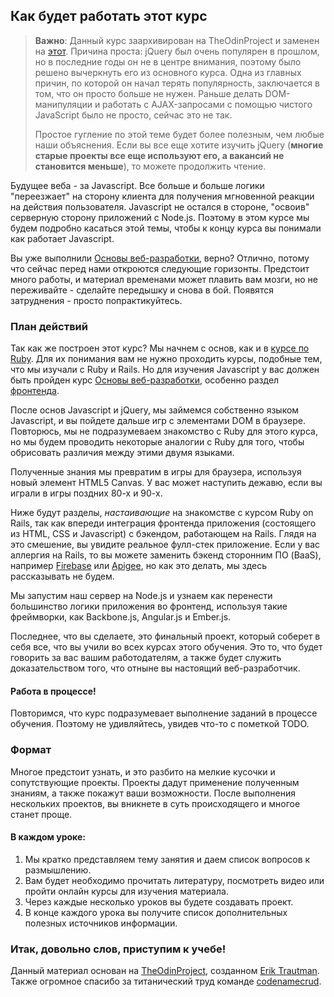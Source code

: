## Как будет работать этот курс

> **Важно**: Данный курс заархивирован на TheOdinProject и заменен на [этот](https://vectree.ru/path/78). Причина проста: jQuery был очень популярен в прошлом, но в последние годы он не в центре внимания, поэтому было решено вычеркнуть его из основного курса. Одна из главных причин, по которой он начал терять популярность, заключается в том, что он просто больше не нужен. Раньше делать DOM-манипуляции и работать с AJAX-запросами с помощью чистого JavaScript было не просто, сейчас это не так.
>
> Простое гугление по этой теме будет более полезным, чем любые наши объяснения. Если вы все еще хотите изучить jQuery (**многие старые проекты все еще используют его, а вакансий не становится меньше**), то можете продолжить чтение.

Будущее веба - за Javascript. Все больше и больше логики "переезжает" на сторону клиента для получения мгновенной реакции на действия пользователя. Javascript не остался в стороне, "освоив" серверную сторону приложений с Node.js. Поэтому в этом курсе мы будем подробно касаться этой темы, чтобы к концу курса вы понимали как работает Javascript.

Вы уже выполнили [Основы веб-разработки](/basics-of-web-development#section-frontend), верно?  Отлично, потому что сейчас перед нами откроются следующие горизонты. Предстоит много работы, и материал временами может плавить вам мозги, но не переживайте - сделайте передышку и снова в бой. Появятся затруднения - просто попрактикуйтесь.

### План действий

Так как же построен этот курс? Мы начнем с основ, как и в [курсе по Ruby](/ruby-programming). Для их понимания вам не нужно проходить курсы, подобные тем, что мы изучали с Ruby и Rails. Но для изучения Javascript у вас должен быть пройден курс [Основы веб-разработки](/basics-of-web-development), особенно раздел [фронтенда](/web-development-101#section-the-front-end).

После основ Javascript и jQuery, мы займемся собственно языком Javascript, и вы пойдете дальше игр с элементами DOM в браузере. Повторюсь, мы не подразумеваем знакомство с Ruby для этого курса, но мы будем проводить некоторые аналогии с Ruby для того, чтобы обрисовать различия между этими двумя языками.

Полученные знания мы превратим в игры для браузера, используя новый элемент HTML5 Canvas. У вас может наступить дежавю, если вы играли в игры поздних 80-х и 90-х.

Ниже будут разделы, *настаивающие* на знакомстве с курсом Ruby on Rails, так как впереди интеграция фронтенда приложения (состоящего из HTML, CSS и Javascript) с бэкендом, работающем на Rails. Глядя на это смешение, вы увидите реальное фулл-стек приложение. Если у вас аллергия на Rails, то вы можете заменить бэкенд сторонним ПО (BaaS), например  [Firebase](http://firebase.com) или [Apigee](http://apigee.com), но как это делать, мы здесь рассказывать не будем.

Мы запустим наш сервер на Node.js и узнаем как перенести большинство логики приложения во фронтенд, используя такие фреймворки, как Backbone.js, Angular.js и Ember.js.

Последнее, что вы сделаете, это финальный проект, который соберет в себя все, что вы учили во всех курсах этого обучения. Это то, что будет говорить за вас вашим работодателям, а также будет служить доказательством того, что отныне вы настоящий веб-разработчик.

#### Работа в процессе!

Повторимся, что курс подразумевает выполнение заданий в процессе обучения. Поэтому не удивляйтесь, увидев что-то с пометкой TODO.

### Формат

Многое предстоит узнать, и это разбито на мелкие кусочки и сопутствующие проекты. Проекты дадут применение полученным знаниям, а также покажут ваши возможности. После выполнения нескольких проектов, вы вникнете в суть происходящего и многое станет проще.

#### В каждом уроке:

1. Мы кратко представляем тему занятия и даем список вопросов к размышлению.
2. Вам будет необходимо прочитать литературу, посмотреть видео или пройти онлайн курсы для изучения материала.
4. Через каждые несколько уроков вы будете создавать проект.
5. В конце каждого урока вы получите список дополнительных полезных источников информации.

### Итак, довольно слов, приступим к учебе!

<p class="source">Данный материал основан на <a href="https://github.com/TheOdinProject">TheOdinProject</a>, созданном <a href="https://github.com/eriktrautman">Erik Trautman</a>. Также огромное спасибо за титанический труд команде <a href="https://github.com/codenamecrud/curriculum">codenamecrud</a>.</p>